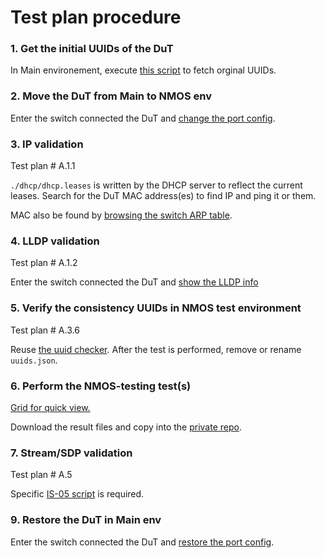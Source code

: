 # Test plan procedure

### 1. Get the initial UUIDs of the DuT

In Main environement, execute [this script](https://github.com/AMWA-TV/nmos-testing/tree/master/utilities/uuid-checker)
to fetch orginal UUIDs.

### 2. Move the DuT from Main to NMOS env

Enter the switch connected the DuT and [change the port config](../docs/arista_cmd_helper.md#move-an-endpoint-to-the-nmos-test-environment).

### 3. IP validation

Test plan # A.1.1

`./dhcp/dhcp.leases` is written by the DHCP server to reflect
the current leases. Search for the DuT MAC address(es) to find IP and
ping it or them.

MAC also be found by [browsing the switch ARP table](../docs/arista_cmd_helper.md#display-the-arp-table).

### 4. LLDP validation

Test plan # A.1.2

Enter the switch connected the DuT and [show the LLDP info](../docs/arista_cmd_helper.md#display-the-lldp-chassis-id-and-port-id)

### 5. Verify the consistency UUIDs in NMOS test environment

Test plan # A.3.6

Reuse [the uuid checker](https://github.com/AMWA-TV/nmos-testing/tree/master/utilities/uuid-checker).
After the test is performed, remove or rename `uuids.json`.

### 6. Perform the NMOS-testing test(s)

[Grid for quick view.](https://specs.amwa.tv/nmos-testing/)

Download the result files and copy into the [private repo](https://github.com/rbgodwin-nt/jt-nm-tested-2022).

### 7. Stream/SDP validation

Test plan # A.5

Specific [IS-05 script](https://github.com/AMWA-TV/nmos-testing/tree/master/utilities/is-05-control) is required.

### 9. Restore the DuT in Main env

Enter the switch connected the DuT and [restore the port config](../docs/arista_cmd_helper.md#move-an-endpoint-to-the-nmos-test-environment).
